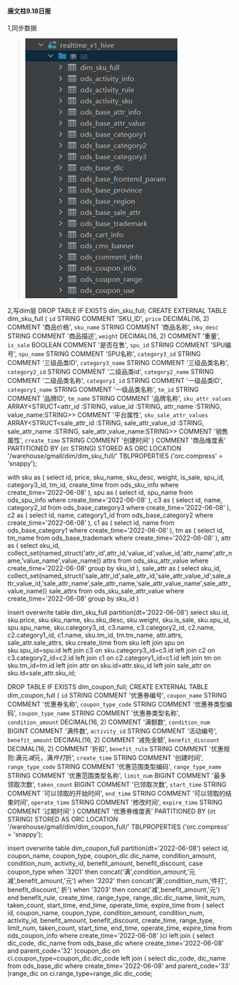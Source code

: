 #### 唐文柱9.18日报

1,同步数据
>![img_3.png](img_3.png)

2,写dim层
DROP TABLE IF EXISTS dim_sku_full;
CREATE EXTERNAL TABLE dim_sku_full
(
`id`                   STRING COMMENT 'SKU_ID',
`price`                DECIMAL(16, 2) COMMENT '商品价格',
`sku_name`             STRING COMMENT '商品名称',
`sku_desc`             STRING COMMENT '商品描述',
`weight`               DECIMAL(16, 2) COMMENT '重量',
`is_sale`              BOOLEAN COMMENT '是否在售',
`spu_id`               STRING COMMENT 'SPU编号',
`spu_name`             STRING COMMENT 'SPU名称',
`category3_id`         STRING COMMENT '三级品类ID',
`category3_name`       STRING COMMENT '三级品类名称',
`category2_id`         STRING COMMENT '二级品类id',
`category2_name`       STRING COMMENT '二级品类名称',
`category1_id`         STRING COMMENT '一级品类ID',
`category1_name`       STRING COMMENT '一级品类名称',
`tm_id`                  STRING COMMENT '品牌ID',
`tm_name`               STRING COMMENT '品牌名称',
`sku_attr_values`      ARRAY<STRUCT<attr_id :STRING,
value_id :STRING,
attr_name :STRING,
value_name:STRING>> COMMENT '平台属性',
`sku_sale_attr_values` ARRAY<STRUCT<sale_attr_id :STRING,
sale_attr_value_id :STRING,
sale_attr_name :STRING,
sale_attr_value_name:STRING>> COMMENT '销售属性',
`create_time`          STRING COMMENT '创建时间'
) COMMENT '商品维度表'
PARTITIONED BY (`dt` STRING)
STORED AS ORC
LOCATION '/warehouse/gmall/dim/dim_sku_full/'
TBLPROPERTIES ('orc.compress' = 'snappy');

with
sku as
(
select
id,
price,
sku_name,
sku_desc,
weight,
is_sale,
spu_id,
category3_id,
tm_id,
create_time
from ods_sku_info
where create_time='2022-06-08'
),
spu as
(
select
id,
spu_name
from ods_spu_info
where create_time='2022-06-08'
),
c3 as
(
select
id,
name,
category2_id
from ods_base_category3
where create_time='2022-06-08'
),
c2 as
(
select
id,
name,
category1_id
from ods_base_category2
where create_time='2022-06-08'
),
c1 as
(
select
id,
name
from ods_base_category1
where create_time='2022-06-08'
),
tm as
(
select
id,
tm_name
from ods_base_trademark
where create_time='2022-06-08'
),
attr as
(
select
sku_id,
collect_set(named_struct('attr_id',attr_id,'value_id',value_id,'attr_name',attr_name,'value_name',value_name)) attrs
from ods_sku_attr_value
where create_time='2022-06-08'
group by sku_id
),
sale_attr as
(
select
sku_id,
collect_set(named_struct('sale_attr_id',sale_attr_id,'sale_attr_value_id',sale_attr_value_id,'sale_attr_name',sale_attr_name,'sale_attr_value_name',sale_attr_value_name)) sale_attrs
from ods_sku_sale_attr_value
where create_time='2022-06-08'
group by sku_id
)

insert overwrite table dim_sku_full partition(dt='2022-06-08')
select
sku.id,
sku.price,
sku.sku_name,
sku.sku_desc,
sku.weight,
sku.is_sale,
sku.spu_id,
spu.spu_name,
sku.category3_id,
c3.name,
c3.category2_id,
c2.name,
c2.category1_id,
c1.name,
sku.tm_id,
tm.tm_name,
attr.attrs,
sale_attr.sale_attrs,
sku.create_time
from sku
left join spu on sku.spu_id=spu.id
left join c3 on sku.category3_id=c3.id
left join c2 on c3.category2_id=c2.id
left join c1 on c2.category1_id=c1.id
left join tm on sku.tm_id=tm.id
left join attr on sku.id=attr.sku_id
left join sale_attr on sku.id=sale_attr.sku_id;

DROP TABLE IF EXISTS dim_coupon_full;
CREATE EXTERNAL TABLE dim_coupon_full
(
`id`                  STRING COMMENT '优惠券编号',
`coupon_name`       STRING COMMENT '优惠券名称',
`coupon_type_code` STRING COMMENT '优惠券类型编码',
`coupon_type_name` STRING COMMENT '优惠券类型名称',
`condition_amount` DECIMAL(16, 2) COMMENT '满额数',
`condition_num`     BIGINT COMMENT '满件数',
`activity_id`       STRING COMMENT '活动编号',
`benefit_amount`   DECIMAL(16, 2) COMMENT '减免金额',
`benefit_discount` DECIMAL(16, 2) COMMENT '折扣',
`benefit_rule`     STRING COMMENT '优惠规则:满元*减*元，满*件打*折',
`create_time`       STRING COMMENT '创建时间',
`range_type_code`  STRING COMMENT '优惠范围类型编码',
`range_type_name`  STRING COMMENT '优惠范围类型名称',
`limit_num`         BIGINT COMMENT '最多领取次数',
`taken_count`       BIGINT COMMENT '已领取次数',
`start_time`        STRING COMMENT '可以领取的开始时间',
`end_time`          STRING COMMENT '可以领取的结束时间',
`operate_time`      STRING COMMENT '修改时间',
`expire_time`       STRING COMMENT '过期时间'
) COMMENT '优惠券维度表'
PARTITIONED BY (`dt` STRING)
STORED AS ORC
LOCATION '/warehouse/gmall/dim/dim_coupon_full/'
TBLPROPERTIES ('orc.compress' = 'snappy');

insert overwrite table dim_coupon_full partition(dt='2022-06-08')
select
id,
coupon_name,
coupon_type,
coupon_dic.dic_name,
condition_amount,
condition_num,
activity_id,
benefit_amount,
benefit_discount,
case coupon_type
when '3201' then concat('满',condition_amount,'元减',benefit_amount,'元')
when '3202' then concat('满',condition_num,'件打', benefit_discount,' 折')
when '3203' then concat('减',benefit_amount,'元')
end benefit_rule,
create_time,
range_type,
range_dic.dic_name,
limit_num,
taken_count,
start_time,
end_time,
operate_time,
expire_time
from
(
select
id,
coupon_name,
coupon_type,
condition_amount,
condition_num,
activity_id,
benefit_amount,
benefit_discount,
create_time,
range_type,
limit_num,
taken_count,
start_time,
end_time,
operate_time,
expire_time
from ods_coupon_info
where create_time='2022-06-08'
)ci
left join
(
select
dic_code,
dic_name
from ods_base_dic
where create_time='2022-06-08'
and parent_code='32'
)coupon_dic
on ci.coupon_type=coupon_dic.dic_code
left join
(
select
dic_code,
dic_name
from ods_base_dic
where create_time='2022-06-08'
and parent_code='33'
)range_dic
on ci.range_type=range_dic.dic_code;